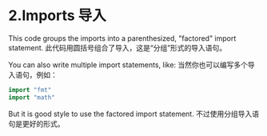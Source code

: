 

2.Imports 导入
======

This code groups the imports into a parenthesized, "factored" import statement.
此代码用圆括号组合了导入，这是“分组”形式的导入语句。

You can also write multiple import statements, like:
当然你也可以编写多个导入语句，例如：
```go
import "fmt"
import "math"
```

But it is good style to use the factored import statement.
不过使用分组导入语句是更好的形式。

